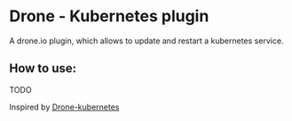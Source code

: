 # Drone - Kubernetes plugin

A drone.io plugin, which allows to update and restart a kubernetes service.
## How to use:
TODO

Inspired by [Drone-kubernetes](https://github.com/honestbee/drone-kubernetes)

